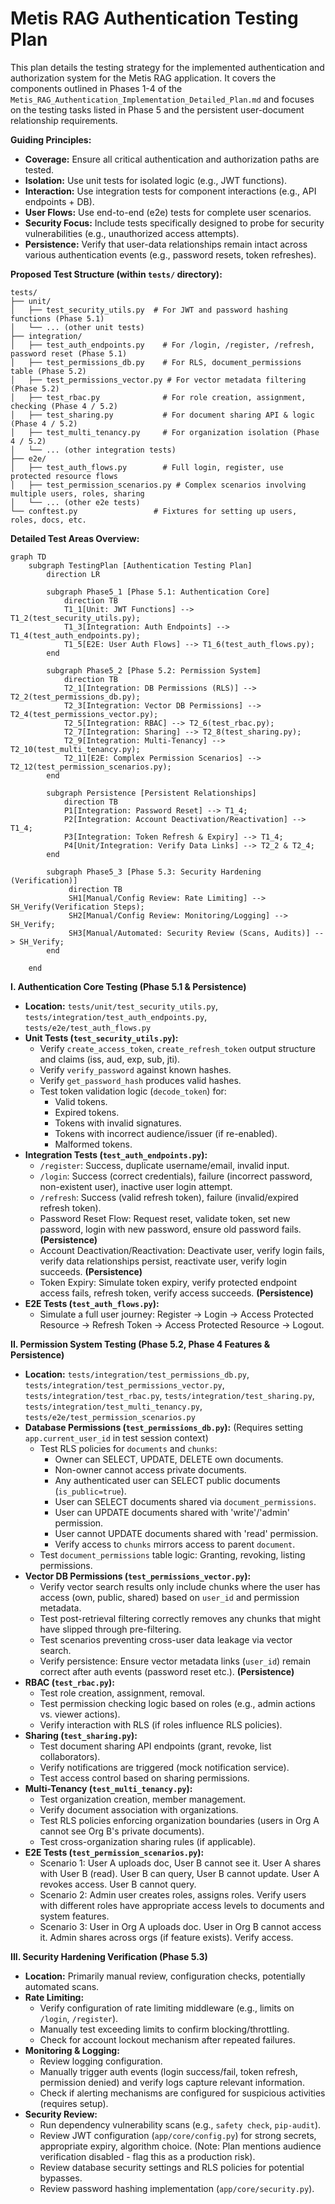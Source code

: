# Metis RAG Authentication Testing Plan

This plan details the testing strategy for the implemented authentication and authorization system for the Metis RAG application. It covers the components outlined in Phases 1-4 of the `Metis_RAG_Authentication_Implementation_Detailed_Plan.md` and focuses on the testing tasks listed in Phase 5 and the persistent user-document relationship requirements.

**Guiding Principles:**

*   **Coverage:** Ensure all critical authentication and authorization paths are tested.
*   **Isolation:** Use unit tests for isolated logic (e.g., JWT functions).
*   **Interaction:** Use integration tests for component interactions (e.g., API endpoints + DB).
*   **User Flows:** Use end-to-end (e2e) tests for complete user scenarios.
*   **Security Focus:** Include tests specifically designed to probe for security vulnerabilities (e.g., unauthorized access attempts).
*   **Persistence:** Verify that user-data relationships remain intact across various authentication events (e.g., password resets, token refreshes).

**Proposed Test Structure (within `tests/` directory):**

```
tests/
├── unit/
│   ├── test_security_utils.py  # For JWT and password hashing functions (Phase 5.1)
│   └── ... (other unit tests)
├── integration/
│   ├── test_auth_endpoints.py    # For /login, /register, /refresh, password reset (Phase 5.1)
│   ├── test_permissions_db.py    # For RLS, document_permissions table (Phase 5.2)
│   ├── test_permissions_vector.py # For vector metadata filtering (Phase 5.2)
│   ├── test_rbac.py              # For role creation, assignment, checking (Phase 4 / 5.2)
│   ├── test_sharing.py           # For document sharing API & logic (Phase 4 / 5.2)
│   ├── test_multi_tenancy.py     # For organization isolation (Phase 4 / 5.2)
│   └── ... (other integration tests)
├── e2e/
│   ├── test_auth_flows.py        # Full login, register, use protected resource flows
│   ├── test_permission_scenarios.py # Complex scenarios involving multiple users, roles, sharing
│   └── ... (other e2e tests)
└── conftest.py                 # Fixtures for setting up users, roles, docs, etc.
```

**Detailed Test Areas Overview:**

```mermaid
graph TD
    subgraph TestingPlan [Authentication Testing Plan]
        direction LR

        subgraph Phase5_1 [Phase 5.1: Authentication Core]
            direction TB
            T1_1[Unit: JWT Functions] --> T1_2(test_security_utils.py);
            T1_3[Integration: Auth Endpoints] --> T1_4(test_auth_endpoints.py);
            T1_5[E2E: User Auth Flows] --> T1_6(test_auth_flows.py);
        end

        subgraph Phase5_2 [Phase 5.2: Permission System]
            direction TB
            T2_1[Integration: DB Permissions (RLS)] --> T2_2(test_permissions_db.py);
            T2_3[Integration: Vector DB Permissions] --> T2_4(test_permissions_vector.py);
            T2_5[Integration: RBAC] --> T2_6(test_rbac.py);
            T2_7[Integration: Sharing] --> T2_8(test_sharing.py);
            T2_9[Integration: Multi-Tenancy] --> T2_10(test_multi_tenancy.py);
            T2_11[E2E: Complex Permission Scenarios] --> T2_12(test_permission_scenarios.py);
        end

        subgraph Persistence [Persistent Relationships]
            direction TB
            P1[Integration: Password Reset] --> T1_4;
            P2[Integration: Account Deactivation/Reactivation] --> T1_4;
            P3[Integration: Token Refresh & Expiry] --> T1_4;
            P4[Unit/Integration: Verify Data Links] --> T2_2 & T2_4;
        end

        subgraph Phase5_3 [Phase 5.3: Security Hardening (Verification)]
             direction TB
             SH1[Manual/Config Review: Rate Limiting] --> SH_Verify(Verification Steps);
             SH2[Manual/Config Review: Monitoring/Logging] --> SH_Verify;
             SH3[Manual/Automated: Security Review (Scans, Audits)] --> SH_Verify;
        end

    end
```

**I. Authentication Core Testing (Phase 5.1 & Persistence)**

*   **Location:** `tests/unit/test_security_utils.py`, `tests/integration/test_auth_endpoints.py`, `tests/e2e/test_auth_flows.py`
*   **Unit Tests (`test_security_utils.py`):**
    *   Verify `create_access_token`, `create_refresh_token` output structure and claims (iss, aud, exp, sub, jti).
    *   Verify `verify_password` against known hashes.
    *   Verify `get_password_hash` produces valid hashes.
    *   Test token validation logic (`decode_token`) for:
        *   Valid tokens.
        *   Expired tokens.
        *   Tokens with invalid signatures.
        *   Tokens with incorrect audience/issuer (if re-enabled).
        *   Malformed tokens.
*   **Integration Tests (`test_auth_endpoints.py`):**
    *   `/register`: Success, duplicate username/email, invalid input.
    *   `/login`: Success (correct credentials), failure (incorrect password, non-existent user), inactive user login attempt.
    *   `/refresh`: Success (valid refresh token), failure (invalid/expired refresh token).
    *   Password Reset Flow: Request reset, validate token, set new password, login with new password, ensure old password fails. **(Persistence)**
    *   Account Deactivation/Reactivation: Deactivate user, verify login fails, verify data relationships persist, reactivate user, verify login succeeds. **(Persistence)**
    *   Token Expiry: Simulate token expiry, verify protected endpoint access fails, refresh token, verify access succeeds. **(Persistence)**
*   **E2E Tests (`test_auth_flows.py`):**
    *   Simulate a full user journey: Register -> Login -> Access Protected Resource -> Refresh Token -> Access Protected Resource -> Logout.

**II. Permission System Testing (Phase 5.2, Phase 4 Features & Persistence)**

*   **Location:** `tests/integration/test_permissions_db.py`, `tests/integration/test_permissions_vector.py`, `tests/integration/test_rbac.py`, `tests/integration/test_sharing.py`, `tests/integration/test_multi_tenancy.py`, `tests/e2e/test_permission_scenarios.py`
*   **Database Permissions (`test_permissions_db.py`):** (Requires setting `app.current_user_id` in test session context)
    *   Test RLS policies for `documents` and `chunks`:
        *   Owner can SELECT, UPDATE, DELETE own documents.
        *   Non-owner cannot access private documents.
        *   Any authenticated user can SELECT public documents (`is_public=true`).
        *   User can SELECT documents shared via `document_permissions`.
        *   User can UPDATE documents shared with 'write'/'admin' permission.
        *   User cannot UPDATE documents shared with 'read' permission.
        *   Verify access to `chunks` mirrors access to parent `document`.
    *   Test `document_permissions` table logic: Granting, revoking, listing permissions.
*   **Vector DB Permissions (`test_permissions_vector.py`):**
    *   Verify vector search results only include chunks where the user has access (own, public, shared) based on `user_id` and permission metadata.
    *   Test post-retrieval filtering correctly removes any chunks that might have slipped through pre-filtering.
    *   Test scenarios preventing cross-user data leakage via vector search.
    *   Verify persistence: Ensure vector metadata links (`user_id`) remain correct after auth events (password reset etc.). **(Persistence)**
*   **RBAC (`test_rbac.py`):**
    *   Test role creation, assignment, removal.
    *   Test permission checking logic based on roles (e.g., admin actions vs. viewer actions).
    *   Verify interaction with RLS (if roles influence RLS policies).
*   **Sharing (`test_sharing.py`):**
    *   Test document sharing API endpoints (grant, revoke, list collaborators).
    *   Verify notifications are triggered (mock notification service).
    *   Test access control based on sharing permissions.
*   **Multi-Tenancy (`test_multi_tenancy.py`):**
    *   Test organization creation, member management.
    *   Verify document association with organizations.
    *   Test RLS policies enforcing organization boundaries (users in Org A cannot see Org B's private documents).
    *   Test cross-organization sharing rules (if applicable).
*   **E2E Tests (`test_permission_scenarios.py`):**
    *   Scenario 1: User A uploads doc, User B cannot see it. User A shares with User B (read). User B can query, User B cannot update. User A revokes access. User B cannot query.
    *   Scenario 2: Admin user creates roles, assigns roles. Verify users with different roles have appropriate access levels to documents and system features.
    *   Scenario 3: User in Org A uploads doc. User in Org B cannot access it. Admin shares across orgs (if feature exists). Verify access.

**III. Security Hardening Verification (Phase 5.3)**

*   **Location:** Primarily manual review, configuration checks, potentially automated scans.
*   **Rate Limiting:**
    *   Verify configuration of rate limiting middleware (e.g., limits on `/login`, `/register`).
    *   Manually test exceeding limits to confirm blocking/throttling.
    *   Check for account lockout mechanism after repeated failures.
*   **Monitoring & Logging:**
    *   Review logging configuration.
    *   Manually trigger auth events (login success/fail, token refresh, permission denied) and verify logs capture relevant information.
    *   Check if alerting mechanisms are configured for suspicious activities (requires setup).
*   **Security Review:**
    *   Run dependency vulnerability scans (e.g., `safety check`, `pip-audit`).
    *   Review JWT configuration (`app/core/config.py`) for strong secrets, appropriate expiry, algorithm choice. (Note: Plan mentions audience verification disabled - flag this as a production risk).
    *   Review database security settings and RLS policies for potential bypasses.
    *   Review password hashing implementation (`app/core/security.py`).